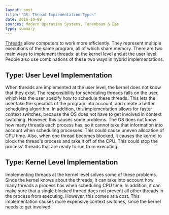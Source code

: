 ```yaml
---
layout: post
title: "OS: Thread Implementation Types"
date: 2016-10-09
sources: Modern Operation Systems, Tanenbaum & Bos
type: summary
---
```


[Threads](https://cchen23.github.io/blog/2016/10/02/os-processes-threads) allow computers to work more efficiently. They represent multiple executions of the same program, all of which share memory. There are two main ways to implement threads: at the kernel level and at the user level. People also use combinations of these two ways in hybrid implementations.

## Type: User Level Implementation
When threads are implemented at the user level, the kernel does not know that they exist. The responsibility for scheduling threads falls on the user, which lets the user specify how to schedule these threads. This lets the user take the specifics of the program into account, and create a better scheduling algorithm. In addition, this implementation allows for faster context switches, because the OS does not have to get involved in context switching. However, this causes some problems. The OS does not know how many threads each process has, so it cannot take that information into account when scheduling processes. This could cause uneven allocation of CPU time. Also, when one thread becomes blocked, it causes the kernel to block the thread's process and take it off of the CPU. This could stop the process' threads that are ready to run from executing.

## Type: Kernel Level Implementation
Implementing threads at the kernel level solves some of these problems. Since the kernel knows about the threads, it can take into account how many threads a process has when scheduling CPU time. In addition, it can make sure that a single blocked thread does not prevent all other threads in the process from executing. However, this comes at a cost. This implementation causes more expensive context switches, since the kernel needs to get involved.

